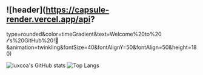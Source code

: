 ## ![header](https://capsule-render.vercel.app/api?
type=rounded&color=timeGradient&text=Welcome%20to%20 𝓁's%20GitHub%20!👋
&animation=twinkling&fontSize=40&fontAlignY=50&fontAlign=50&height=180)


![luxcoa's GitHub stats](https://github-readme-stats.vercel.app/api?username=luxcoa&show_icons=true&theme=dark)
![Top Langs](https://github-readme-stats.vercel.app/api/top-langs/?username=luxcoa&layout=compact)
